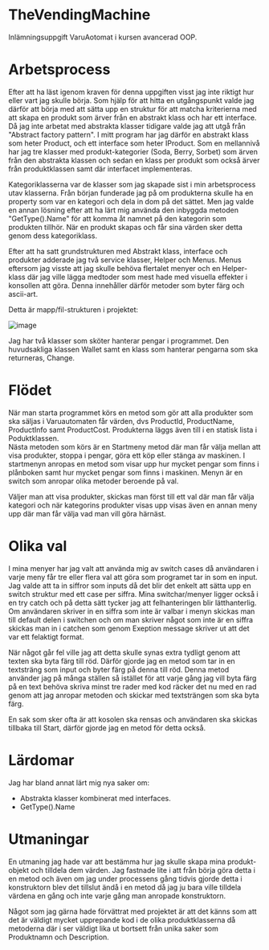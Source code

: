 # TheVendingMachine

Inlämningsuppgift VaruAotomat i kursen avancerad OOP.

# Arbetsprocess
Efter att ha läst igenom kraven för denna uppgiften visst jag inte riktigt hur eller vart jag skulle börja.
Som hjälp för att hitta en utgångspunkt valde jag därför att börja med att sätta upp en struktur för att matcha kriterierna
med att skapa en produkt som ärver från en abstrakt klass och har ett interface. Då jag inte arbetat med abstrakta klasser 
tidigare valde jag att utgå från "Abstract factory pattern". I mitt program har jag därför en abstrakt klass som heter Product,
och ett interface som heter IProduct. Som en mellannivå har jag tre klasser med produkt-kategorier (Soda, Berry, Sorbet) som ärven från den abstrakta klassen och sedan en klass per produkt som också ärver från produktklassen samt där interfacet implementeras. 

Kategoriklasserna var de klasser som jag skapade sist i min arbetsprocess utav klasserna. Från början funderade jag på om produkterna skulle ha en property som var en kategori och dela in dom på det sättet. Men jag valde en annan lösning efter att ha lärt mig använda den inbyggda metoden "GetType().Name" för att komma åt namnet på den kategorin som produkten tillhör. När en produkt skapas och får sina värden sker detta genom dess kategoriklass. 

Efter att ha satt grundstrukturen med Abstrakt klass, interface och produkter adderade jag två service klasser, Helper och Menus. Menus eftersom jag visste att jag skulle behöva flertalet menyer och en Helper-klass där jag ville lägga medtoder som mest hade med visuella effekter i konsollen att göra. Denna innehåller därför metoder som byter färg och ascii-art. 

Detta är mapp/fil-strukturen i projektet: 

![image](https://user-images.githubusercontent.com/89834477/206554880-48b5fc0d-b239-4b8a-9262-a9da30c84b57.png)

Jag har två klasser som sköter hanterar pengar i programmet. Den huvudsakliga klassen Wallet samt en klass som hanterar pengarna som ska returneras, Change. 

# Flödet
När man starta programmet körs en metod som gör att alla produkter som ska säljas i Varuautomaten får värden, dvs ProductId, ProductName, ProductInfo samt ProductCost. Produkterna läggs även till i en statisk lista i Poduktklassen.  
Nästa metoden som körs är en Startmeny metod där man får välja mellan att visa produkter, stoppa i pengar, göra ett köp eller stänga av maskinen. I startmenyn anropas en metod som visar upp hur mycket pengar som finns i plånboken samt hur mycket pengar som finns i maskinen. Menyn är en switch som anropar olika metoder beroende på val.

Väljer man att visa produkter, skickas man först till ett val där man får välja kategori och när kategorins produkter visas upp visas även en annan meny upp där man får välja vad man vill göra härnäst. 


# Olika val 
I mina menyer har jag valt att använda mig av switch cases då användaren i varje meny får tre eller flera val att göra som programet tar in som en input. 
Jag valde att ta in siffror som inputs då det blir det enkelt att sätta upp en switch struktur med ett case per siffra. Mina switchar/menyer ligger också i en try catch och på detta sätt tycker jag att felhanteringen blir lätthanterlig. Om användaren skriver in en siffra som inte är valbar i menyn skickas man till default delen i switchen och om man skriver något som inte är en siffra skickas man in i catchen som genom Exeption message skriver ut att det var ett felaktigt format. 

När något går fel ville jag att detta skulle synas extra tydligt genom att texten ska byta färg till röd. Därför gjorde jag en metod som tar in en textsträng som input och byter färg på denna till röd. Denna metod använder jag på många ställen så istället för att varje gång jag vill byta färg på en text behöva skriva minst tre rader med kod räcker det nu med en rad genom att jag anropar metoden och skickar med textsträngen som ska byta färg. 

En sak som sker ofta är att kosolen ska rensas och användaren ska skickas tillbaka till Start, därför gjorde jag en metod för detta också. 

# Lärdomar 
Jag har bland annat lärt mig nya saker om: 
- Abstrakta klasser kombinerat med interfaces. 
- GetType().Name

# Utmaningar
En utmaning jag hade var att bestämma hur jag skulle skapa mina produkt-objekt och tilldela dem värden. Jag fastnade lite i att från börja göra detta i en metod och även om jag under processens gång tidvis gjorde detta i konstruktorn blev det tillslut ändå i en metod då jag ju bara ville tilldela värdena en gång och inte varje gång man anropade konstruktorn.  

Något som jag gärna hade förvättrat med projektet är att det känns som att det är väldigt mycket upprepande kod i de olika produktklasserna då metoderna där i ser väldigt lika ut bortsett från unika saker som Produktnamn och Description. 

